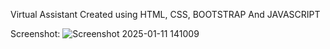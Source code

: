 Virtual Assistant Created using HTML, CSS, BOOTSTRAP And JAVASCRIPT


Screenshot:
![Screenshot 2025-01-11 141009](https://github.com/user-attachments/assets/e57f9a6a-056f-4e42-8792-f07062948940)

